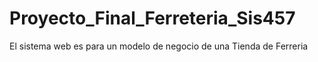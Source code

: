 # Proyecto_Final_Ferreteria_Sis457

El sistema web es para un modelo de negocio de una Tienda de Ferreria 
